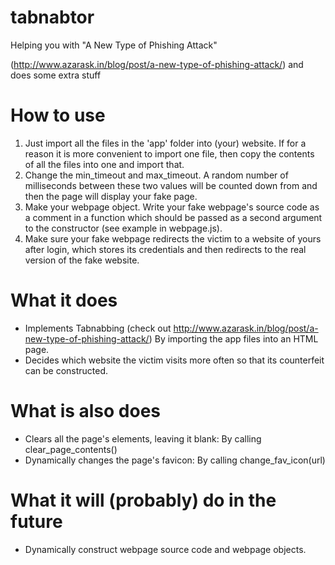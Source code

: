 tabnabtor
=========

Helping you with "A New Type of Phishing Attack"

 (http://www.azarask.in/blog/post/a-new-type-of-phishing-attack/)
and does some extra stuff

How to use
===
1. Just import all the files in the 'app' folder into (your) website.
  If for a reason it is more convenient to import one file, then
  copy the contents of all the files into one and import that.
2. Change the min_timeout and max_timeout. A random number of milliseconds
  between these two values will be counted down from and then the page
  will display your fake page.
3. Make your webpage object. Write your fake webpage's source code as a
  comment in a function which should be passed as a second argument to the
  constructor (see example in webpage.js).
4. Make sure your fake webpage redirects the victim to a website of yours
  after login, which stores its credentials and then redirects to the real
  version of the fake website.

What it does
===
- Implements Tabnabbing (check out http://www.azarask.in/blog/post/a-new-type-of-phishing-attack/)
  By importing the app files into an HTML page.
- Decides which website the victim visits more often
  so that its counterfeit can be constructed.

What is also does
===
- Clears all the page's elements, leaving it blank:
  By calling clear_page_contents()
- Dynamically changes the page's favicon:
  By calling change_fav_icon(url)

What it will (probably) do in the future
===
- Dynamically construct webpage source code and
  webpage objects.

